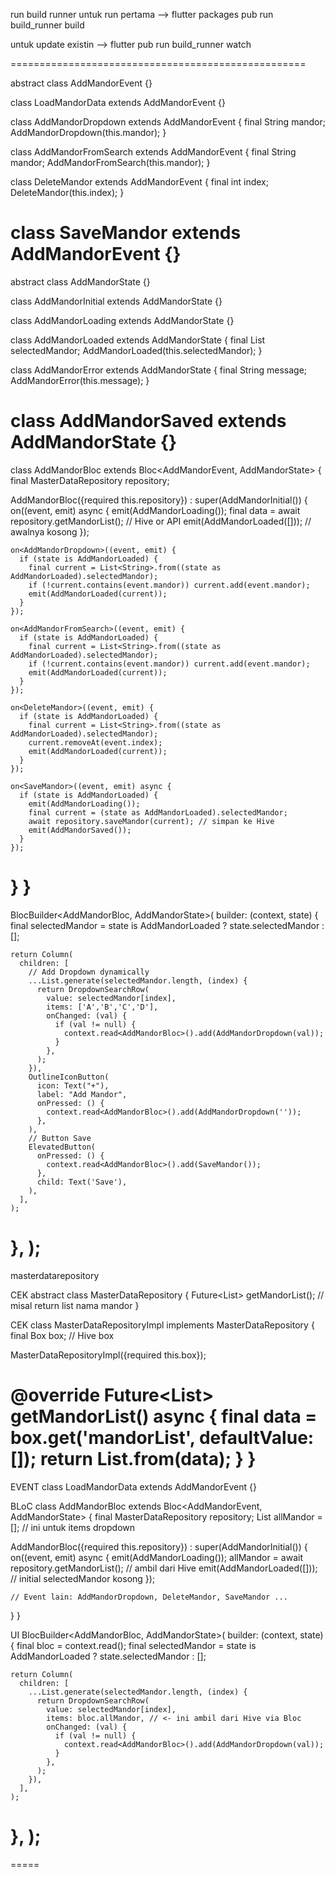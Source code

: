 run build runner
untuk run pertama 
--> flutter packages pub run build_runner build

untuk update existin
--> flutter pub run build_runner watch

===================================================

abstract class AddMandorEvent {}

class LoadMandorData extends AddMandorEvent {}

class AddMandorDropdown extends AddMandorEvent {
  final String mandor;
  AddMandorDropdown(this.mandor);
}

class AddMandorFromSearch extends AddMandorEvent {
  final String mandor;
  AddMandorFromSearch(this.mandor);
}

class DeleteMandor extends AddMandorEvent {
  final int index;
  DeleteMandor(this.index);
}

class SaveMandor extends AddMandorEvent {}
=================================================
abstract class AddMandorState {}

class AddMandorInitial extends AddMandorState {}

class AddMandorLoading extends AddMandorState {}

class AddMandorLoaded extends AddMandorState {
  final List<String> selectedMandor;
  AddMandorLoaded(this.selectedMandor);
}

class AddMandorError extends AddMandorState {
  final String message;
  AddMandorError(this.message);
}

class AddMandorSaved extends AddMandorState {}
============================================
class AddMandorBloc extends Bloc<AddMandorEvent, AddMandorState> {
  final MasterDataRepository repository;

  AddMandorBloc({required this.repository}) : super(AddMandorInitial()) {
    on<LoadMandorData>((event, emit) async {
      emit(AddMandorLoading());
      final data = await repository.getMandorList(); // Hive or API
      emit(AddMandorLoaded([])); // awalnya kosong
    });

    on<AddMandorDropdown>((event, emit) {
      if (state is AddMandorLoaded) {
        final current = List<String>.from((state as AddMandorLoaded).selectedMandor);
        if (!current.contains(event.mandor)) current.add(event.mandor);
        emit(AddMandorLoaded(current));
      }
    });

    on<AddMandorFromSearch>((event, emit) {
      if (state is AddMandorLoaded) {
        final current = List<String>.from((state as AddMandorLoaded).selectedMandor);
        if (!current.contains(event.mandor)) current.add(event.mandor);
        emit(AddMandorLoaded(current));
      }
    });

    on<DeleteMandor>((event, emit) {
      if (state is AddMandorLoaded) {
        final current = List<String>.from((state as AddMandorLoaded).selectedMandor);
        current.removeAt(event.index);
        emit(AddMandorLoaded(current));
      }
    });

    on<SaveMandor>((event, emit) async {
      if (state is AddMandorLoaded) {
        emit(AddMandorLoading());
        final current = (state as AddMandorLoaded).selectedMandor;
        await repository.saveMandor(current); // simpan ke Hive
        emit(AddMandorSaved());
      }
    });
  }
}
==============================================
BlocBuilder<AddMandorBloc, AddMandorState>(
  builder: (context, state) {
    final selectedMandor = state is AddMandorLoaded ? state.selectedMandor : [];

    return Column(
      children: [
        // Add Dropdown dynamically
        ...List.generate(selectedMandor.length, (index) {
          return DropdownSearchRow(
            value: selectedMandor[index],
            items: ['A','B','C','D'],
            onChanged: (val) {
              if (val != null) {
                context.read<AddMandorBloc>().add(AddMandorDropdown(val));
              }
            },
          );
        }),
        OutlineIconButton(
          icon: Text("+"),
          label: "Add Mandor",
          onPressed: () {
            context.read<AddMandorBloc>().add(AddMandorDropdown(''));
          },
        ),
        // Button Save
        ElevatedButton(
          onPressed: () {
            context.read<AddMandorBloc>().add(SaveMandor());
          },
          child: Text('Save'),
        ),
      ],
    );
  },
);
=============================================
masterdatarepository

CEK
abstract class MasterDataRepository {
  Future<List<String>> getMandorList(); // misal return list nama mandor
}

CEK
class MasterDataRepositoryImpl implements MasterDataRepository {
  final Box box; // Hive box

  MasterDataRepositoryImpl({required this.box});

  @override
  Future<List<String>> getMandorList() async {
    final data = box.get('mandorList', defaultValue: <String>[]);
    return List<String>.from(data);
  }
}
========
EVENT
class LoadMandorData extends AddMandorEvent {}

BLoC
class AddMandorBloc extends Bloc<AddMandorEvent, AddMandorState> {
  final MasterDataRepository repository;
  List<String> allMandor = []; // ini untuk items dropdown

  AddMandorBloc({required this.repository}) : super(AddMandorInitial()) {
    on<LoadMandorData>((event, emit) async {
      emit(AddMandorLoading());
      allMandor = await repository.getMandorList(); // ambil dari Hive
      emit(AddMandorLoaded([])); // initial selectedMandor kosong
    });

    // Event lain: AddMandorDropdown, DeleteMandor, SaveMandor ...
  }
}

UI
BlocBuilder<AddMandorBloc, AddMandorState>(
  builder: (context, state) {
    final bloc = context.read<AddMandorBloc>();
    final selectedMandor = state is AddMandorLoaded ? state.selectedMandor : [];

    return Column(
      children: [
        ...List.generate(selectedMandor.length, (index) {
          return DropdownSearchRow(
            value: selectedMandor[index],
            items: bloc.allMandor, // <- ini ambil dari Hive via Bloc
            onChanged: (val) {
              if (val != null) {
                context.read<AddMandorBloc>().add(AddMandorDropdown(val));
              }
            },
          );
        }),
      ],
    );
  },
);
===
=====
